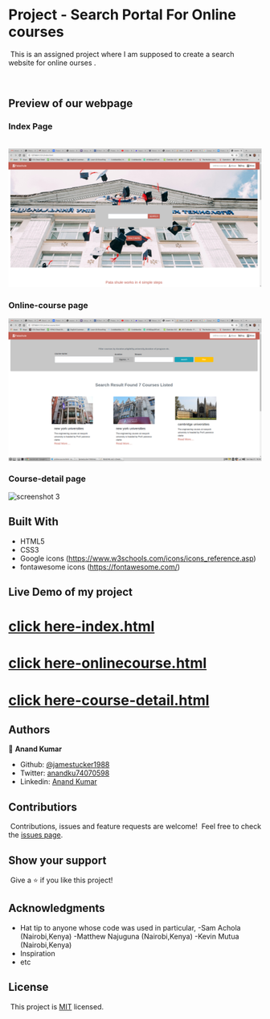 # Project - Search Portal For Online courses

​
This is an assigned project where I am supposed to create a search website for online ourses .

​
​

## Preview of our webpage

### Index Page

​
![screenshot](assets/index.png)

### Online-course page

![screenshot 2](assets/online-course.png)

### Course-detail page

![screenshot 3](assets/course-detail1.png)
​

## Built With

- HTML5
- CSS3
- Google icons (https://www.w3schools.com/icons/icons_reference.asp)
- fontawesome icons (https://fontawesome.com/)
  ​

## Live Demo of my project

# <a href="https://raw.githack.com/jamestucker1988/capstone/feature/index.html" >click here-index.html</a>

# <a href="https://raw.githack.com/jamestucker1988/capstone/feature/online-course.html">click here-onlinecourse.html</a>

# <a href="https://raw.githack.com/jamestucker1988/capstone/feature/course-detail.html">click here-course-detail.html</a>

## Authors

👤 **Anand Kumar**
​

- Github: [@jamestucker1988](https://github.com/jamestucker1988)
- Twitter: [anandku74070598](https://twitter.com/anandku74070598)
- Linkedin: [Anand Kumar](https://linkedin.com/in/anand-kumar-9128)
  ​

## Contributiors

​
Contributions, issues and feature requests are welcome!
​
Feel free to check the [issues page](https://github.com/jamestucker1988/Embedding-images-in-video/issues).
​

## Show your support

​
Give a ⭐️ if you like this project!
​

## Acknowledgments

- Hat tip to anyone whose code was used in particular,
  -Sam Achola (Nairobi,Kenya)
  -Matthew Najuguna (Nairobi,Kenya)
  -Kevin Mutua (Nairobi,Kenya)
- Inspiration
- etc
  ​

## License

​
This project is [MIT](lic.url) licensed.
